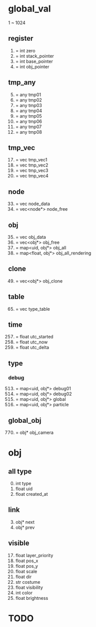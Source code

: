 # global_val
1 ~ 1024

## register
0001. = int zero
0002. = int stack_pointer
0003. = int base_pointer
0004. = int obj_pointer

## tmp_any
0005. = any tmp01
0006. = any tmp02
0007. = any tmp03
0008. = any tmp04
0009. = any tmp05
0010. = any tmp06
0011. = any tmp07
0012. = any tmp08

## tmp_vec
0017. = vec<any> tmp_vec1
0018. = vec<any> tmp_vec2
0019. = vec<any> tmp_vec3
0020. = vec<any> tmp_vec4

## node
0033. = vec<node> node_data
0034. = vec<node*> node_free

## obj
0035. = vec<obj> obj_data
0036. = vec<obj*> obj_free
0037. = map<uid, obj*> obj_all
0038. = map<float, obj*> obj_all_rendering

## clone
0049. = vec<obj*> obj_clone

## table
0065. = vec<typetable> type_table

## time
0257. = float utc_started
0258. = float utc_now
0259. = float utc_delta

## type
### debug
0513. = map<uid, obj*> debug01
0514. = map<uid, obj*> debug02
0515. = map<uid, obj*> global
0516. = map<uid, obj*> particle

## global_obj
<!-- 0769. = obj* obj_origin -->
0770. = obj* obj_camera

# obj

## all type
00. int type
01. float uid
02. float created_at

## link
03. obj* next
04. obj* prev

## visible
17. float layer_priority
18. float pos_x
19. float pos_y
20. float scale
21. float dir
22. str costume
23. float visibility
24. int color
25. float brightness

# TODO